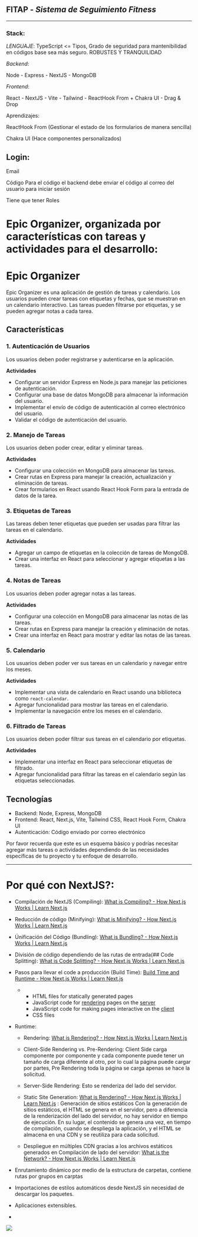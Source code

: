 ## FITAP - *Sistema de Seguimiento Fitness*

---

### Stack:

*LENGUAJE*: TypeScript <= Tipos, Grado de seguridad para mantenibilidad en códigos base sea más seguro. ROBUSTES Y TRANQUILIDAD

*Backend*:

Node - Express - NextJS - MongoDB

*Frontend*:

React - NextJS - Vite - Tailwind - ReactHook From + Chakra UI - Drag & Drop

Aprendizajes:

ReactHook From (Gestionar el estado de los formularios de manera sencilla)

Chakra UI (Hace componentes personalizados)

## Login:

Email

Código
Para el código el backend debe enviar el código al correo del usuario para iniciar sesión

Tiene que tener Roles

# Epic Organizer, organizada por características con tareas y actividades para el desarrollo:

# Epic Organizer

Epic Organizer es una aplicación de gestión de tareas y calendario. Los usuarios pueden crear tareas con etiquetas y fechas, que se muestran en un calendario interactivo. Las tareas pueden filtrarse por etiquetas, y se pueden agregar notas a cada tarea. 

## Características

### 1. Autenticación de Usuarios

Los usuarios deben poder registrarse y autenticarse en la aplicación.

**Actividades**

- Configurar un servidor Express en Node.js para manejar las peticiones de autenticación.
- Configurar una base de datos MongoDB para almacenar la información del usuario.
- Implementar el envío de código de autenticación al correo electrónico del usuario.
- Validar el código de autenticación del usuario.

### 2. Manejo de Tareas

Los usuarios deben poder crear, editar y eliminar tareas.

**Actividades**

- Configurar una colección en MongoDB para almacenar las tareas.
- Crear rutas en Express para manejar la creación, actualización y eliminación de tareas.
- Crear formularios en React usando React Hook Form para la entrada de datos de la tarea.

### 3. Etiquetas de Tareas

Las tareas deben tener etiquetas que pueden ser usadas para filtrar las tareas en el calendario.

**Actividades**

- Agregar un campo de etiquetas en la colección de tareas de MongoDB.
- Crear una interfaz en React para seleccionar y agregar etiquetas a las tareas.

### 4. Notas de Tareas

Los usuarios deben poder agregar notas a las tareas.

**Actividades**

- Configurar una colección en MongoDB para almacenar las notas de las tareas.
- Crear rutas en Express para manejar la creación y eliminación de notas.
- Crear una interfaz en React para mostrar y editar las notas de las tareas.

### 5. Calendario

Los usuarios deben poder ver sus tareas en un calendario y navegar entre los meses.

**Actividades**

- Implementar una vista de calendario en React usando una biblioteca como `react-calendar`.
- Agregar funcionalidad para mostrar las tareas en el calendario.
- Implementar la navegación entre los meses en el calendario.

### 6. Filtrado de Tareas

Los usuarios deben poder filtrar sus tareas en el calendario por etiquetas.

**Actividades**

- Implementar una interfaz en React para seleccionar etiquetas de filtrado.
- Agregar funcionalidad para filtrar las tareas en el calendario según las etiquetas seleccionadas.

## Tecnologías

- Backend: Node, Express, MongoDB
- Frontend: React, Next.js, Vite, Tailwind CSS, React Hook Form, Chakra UI
- Autenticación: Código enviado por correo electrónico

Por favor recuerda que este es un esquema básico y podrías necesitar agregar más tareas o actividades dependiendo de las necesidades específicas de tu proyecto y tu enfoque de desarrollo.

---

# Por qué con NextJS?:

- Compilación de NextJS (Compiling): [What is Compiling? - How Next.js Works | Learn Next.js](https://nextjs.org/learn/foundations/how-nextjs-works/compiling)

- Reducción de código (Minifying): [What is Minifying? - How Next.js Works | Learn Next.js](https://nextjs.org/learn/foundations/how-nextjs-works/minifying)

- Únificación del Código (Bundling): [What is Bundling? - How Next.js Works | Learn Next.js](https://nextjs.org/learn/foundations/how-nextjs-works/bundling)

- División de código dependiendo de las rutas de entrada(## Code Splitting): [What is Code Splitting? - How Next.js Works | Learn Next.js](https://nextjs.org/learn/foundations/how-nextjs-works/code-splitting)

- Pasos para llevar el code a producción (Build Time): [Build Time and Runtime - How Next.js Works | Learn Next.js](https://nextjs.org/learn/foundations/how-nextjs-works/buildtime-and-runtime)
  
  - - HTML files for statically generated pages
    - JavaScript code for [rendering](https://nextjs.org/learn/foundations/how-nextjs-works/rendering) pages on the [server](https://nextjs.org/learn/foundations/how-nextjs-works/client-and-server)
    - JavaScript code for making pages interactive on the [client](https://nextjs.org/learn/foundations/how-nextjs-works/client-and-server)
    - CSS files

- Runtime:
  
  - Rendering: [What is Rendering? - How Next.js Works | Learn Next.js](https://nextjs.org/learn/foundations/how-nextjs-works/rendering)
  
  - Client-Side Rendering vs. Pre-Rendering: Client Side carga componente por componente y cada componente puede tener un tamaño de carga diferente al otro, por lo cual la página puede cargar por partes, Pre Rendering toda la página se carga apenas se hace la solicitud.
  
  - Server-Side Rendering: Esto se renderiza del lado del servidor.
  
  - Static Site Generation: [What is Rendering? - How Next.js Works | Learn Next.js](https://nextjs.org/learn/foundations/how-nextjs-works/rendering) : Generación de sitios estáticos
    Con la generación de sitios estáticos, el HTML se genera en el servidor, pero a diferencia de la renderización del lado del servidor, no hay servidor en tiempo de ejecución. En su lugar, el contenido se genera una vez, en tiempo de compilación, cuando se despliega la aplicación, y el HTML se almacena en una CDN y se reutiliza para cada solicitud.
  
  - Despliegue en múltiples CDN gracias a los archivos estáticos generados en Compilación de lado del servidor: [What is the Network? - How Next.js Works | Learn Next.js](https://nextjs.org/learn/foundations/how-nextjs-works/cdns-and-edge)

- Enrutamiento dinámico por medio de la estructura de carpetas, contiene rutas por grupos en carptas

- Importaciones de estilos automáticos desde NextJS sin necesidad de descargar los paquetes.

- Aplicaciones extensibles. 

- 

![](C:\Users\sgaon\AppData\Roaming\marktext\images\2023-06-10-20-10-53-image.png)
